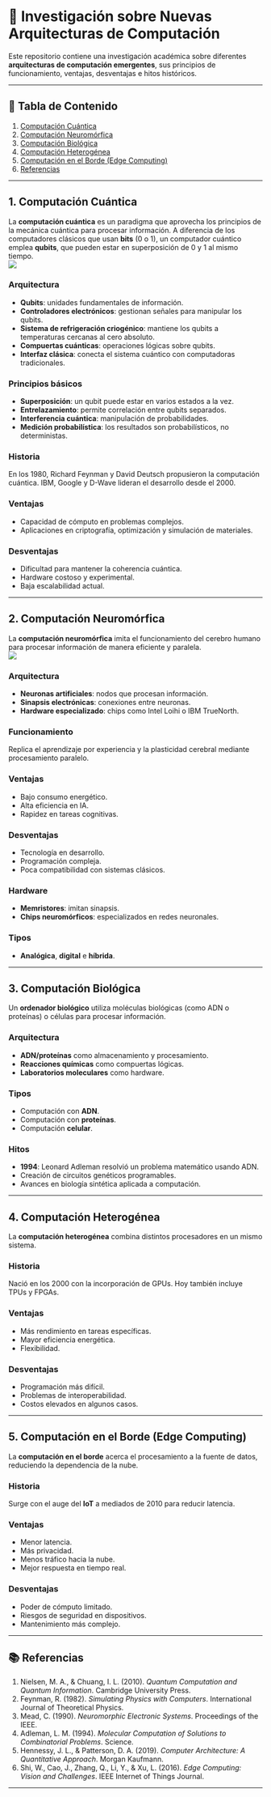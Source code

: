 # 📘 Investigación sobre Nuevas Arquitecturas de Computación

Este repositorio contiene una investigación académica sobre diferentes **arquitecturas de computación emergentes**, sus principios de funcionamiento, ventajas, desventajas e hitos históricos.  


---

## 📑 Tabla de Contenido
1. [Computación Cuántica](#1-computación-cuántica)  
2. [Computación Neuromórfica](#2-computación-neuromórfica)  
3. [Computación Biológica](#3-computación-biológica)  
4. [Computación Heterogénea](#4-computación-heterogénea)  
5. [Computación en el Borde (Edge Computing)](#5-computación-en-el-borde-edge-computing)  
6. [Referencias](#-referencias)  

---

## 1. Computación Cuántica  
La **computación cuántica** es un paradigma que aprovecha los principios de la mecánica cuántica para procesar información. A diferencia de los computadores clásicos que usan **bits** (0 o 1), un computador cuántico emplea **qubits**, que pueden estar en superposición de 0 y 1 al mismo tiempo.  
![](imagenes/1.jpg/)

### Arquitectura  
- **Qubits**: unidades fundamentales de información.  
- **Controladores electrónicos**: gestionan señales para manipular los qubits.  
- **Sistema de refrigeración criogénico**: mantiene los qubits a temperaturas cercanas al cero absoluto.  
- **Compuertas cuánticas**: operaciones lógicas sobre qubits.  
- **Interfaz clásica**: conecta el sistema cuántico con computadoras tradicionales.  

### Principios básicos  
- **Superposición**: un qubit puede estar en varios estados a la vez.  
- **Entrelazamiento**: permite correlación entre qubits separados.  
- **Interferencia cuántica**: manipulación de probabilidades.  
- **Medición probabilística**: los resultados son probabilísticos, no deterministas.  

### Historia  
En los 1980, Richard Feynman y David Deutsch propusieron la computación cuántica. IBM, Google y D-Wave lideran el desarrollo desde el 2000.  

### Ventajas  
- Capacidad de cómputo en problemas complejos.  
- Aplicaciones en criptografía, optimización y simulación de materiales.  

### Desventajas  
- Dificultad para mantener la coherencia cuántica.  
- Hardware costoso y experimental.  
- Baja escalabilidad actual.  

---

## 2. Computación Neuromórfica  
La **computación neuromórfica** imita el funcionamiento del cerebro humano para procesar información de manera eficiente y paralela.  
![](imagenes/2.jpg/)
### Arquitectura  
- **Neuronas artificiales**: nodos que procesan información.  
- **Sinapsis electrónicas**: conexiones entre neuronas.  
- **Hardware especializado**: chips como Intel Loihi o IBM TrueNorth.  

### Funcionamiento  
Replica el aprendizaje por experiencia y la plasticidad cerebral mediante procesamiento paralelo.  

### Ventajas  
- Bajo consumo energético.  
- Alta eficiencia en IA.  
- Rapidez en tareas cognitivas.  

### Desventajas  
- Tecnología en desarrollo.  
- Programación compleja.  
- Poca compatibilidad con sistemas clásicos.  

### Hardware  
- **Memristores**: imitan sinapsis.  
- **Chips neuromórficos**: especializados en redes neuronales.  

### Tipos  
- **Analógica**, **digital** e **híbrida**.  

---

## 3. Computación Biológica  
Un **ordenador biológico** utiliza moléculas biológicas (como ADN o proteínas) o células para procesar información.  

### Arquitectura  
- **ADN/proteínas** como almacenamiento y procesamiento.  
- **Reacciones químicas** como compuertas lógicas.  
- **Laboratorios moleculares** como hardware.  

### Tipos  
- Computación con **ADN**.  
- Computación con **proteínas**.  
- Computación **celular**.  

### Hitos  
- **1994**: Leonard Adleman resolvió un problema matemático usando ADN.  
- Creación de circuitos genéticos programables.  
- Avances en biología sintética aplicada a computación.  

---

## 4. Computación Heterogénea  
La **computación heterogénea** combina distintos procesadores en un mismo sistema.  

### Historia  
Nació en los 2000 con la incorporación de GPUs. Hoy también incluye TPUs y FPGAs.  

### Ventajas  
- Más rendimiento en tareas específicas.  
- Mayor eficiencia energética.  
- Flexibilidad.  

### Desventajas  
- Programación más difícil.  
- Problemas de interoperabilidad.  
- Costos elevados en algunos casos.  

---

## 5. Computación en el Borde (Edge Computing)  
La **computación en el borde** acerca el procesamiento a la fuente de datos, reduciendo la dependencia de la nube.  

### Historia  
Surge con el auge del **IoT** a mediados de 2010 para reducir latencia.  

### Ventajas  
- Menor latencia.  
- Más privacidad.  
- Menos tráfico hacia la nube.  
- Mejor respuesta en tiempo real.  

### Desventajas  
- Poder de cómputo limitado.  
- Riesgos de seguridad en dispositivos.  
- Mantenimiento más complejo.  

---

## 📚 Referencias  

1. Nielsen, M. A., & Chuang, I. L. (2010). *Quantum Computation and Quantum Information*. Cambridge University Press.  
2. Feynman, R. (1982). *Simulating Physics with Computers*. International Journal of Theoretical Physics.  
3. Mead, C. (1990). *Neuromorphic Electronic Systems*. Proceedings of the IEEE.  
4. Adleman, L. M. (1994). *Molecular Computation of Solutions to Combinatorial Problems*. Science.  
5. Hennessy, J. L., & Patterson, D. A. (2019). *Computer Architecture: A Quantitative Approach*. Morgan Kaufmann.  
6. Shi, W., Cao, J., Zhang, Q., Li, Y., & Xu, L. (2016). *Edge Computing: Vision and Challenges*. IEEE Internet of Things Journal.  

---

